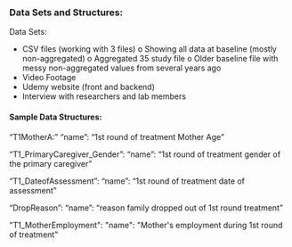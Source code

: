 ### Data Sets and Structures:

Data Sets:
-	CSV files (working with 3 files)
o	Showing all data at baseline (mostly non-aggregated)
o	Aggregated 35 study file
o	Older baseline file with messy non-aggregated values from several years ago
-	Video Footage
-	Udemy website (front and backend)
-	Interview with researchers and lab members

#### Sample Data Structures:

“T1MotherA:”
“name”:  “1st round of treatment Mother Age”

“T1_PrimaryCaregiver_Gender”: 
“name”: “1st round of treatment gender of the primary caregiver”

“T1_DateofAssessment”:
“name”: “1st round of treatment date of assessment”

“DropReason”:
“name”: “reason family dropped out of 1st round treatment” 

"T1_MotherEmployment":
"name": "Mother's employment during 1st round of treatment"